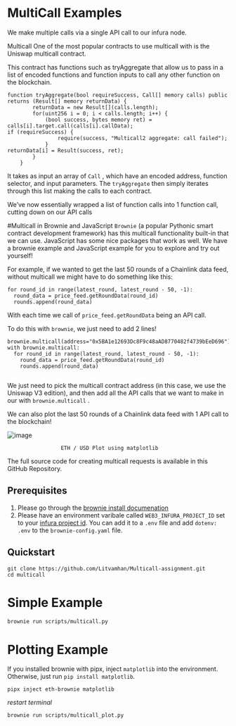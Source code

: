 # MultiCall Examples

We make multiple calls via a single API call to our infura node. 

Multicall
One of the most popular contracts to use multicall with is the Uniswap multicall contract.

This contract has functions such as tryAggregate that allow us to pass in a list of encoded functions and function inputs to call any other function on the blockchain.

```
function tryAggregate(bool requireSuccess, Call[] memory calls) public returns (Result[] memory returnData) {
        returnData = new Result[](calls.length);
        for(uint256 i = 0; i < calls.length; i++) {
            (bool success, bytes memory ret) = calls[i].target.call(calls[i].callData);
if (requireSuccess) {
                require(success, "Multicall2 aggregate: call failed");
            }
returnData[i] = Result(success, ret);
        }
    }
 ```
It takes as input an array of ``Call`` , which have an encoded address, function selector, and input parameters. The ``tryAggregate`` then simply iterates through this list making the calls to each contract.

We’ve now essentially wrapped a list of function calls into 1 function call, cutting down on our API calls

#Multicall in Brownie and JavaScript
``Brownie`` (a popular Pythonic smart contract development framework) has this multicall functionality built-in that we can use. JavaScript has some nice packages that work as well. We have a brownie example and JavaScript example for you to explore and try out yourself!

For example, if we wanted to get the last 50 rounds of a Chainlink data feed, without multicall we might have to do something like this:

```rounds = []
for round_id in range(latest_round, latest_round - 50, -1):
  round_data = price_feed.getRoundData(round_id)
  rounds.append(round_data)
  ```
  
With each time we call of ``price_feed.getRoundData`` being an API call.

To do this with ``brownie``, we just need to add 2 lines!

```
brownie.multicall(address="0x5BA1e12693Dc8F9c48aAD8770482f4739bEeD696")
with brownie.multicall:
  for round_id in range(latest_round, latest_round - 50, -1):
    round_data = price_feed.getRoundData(round_id)
    rounds.append(round_data)
   
 ```
We just need to pick the multicall contract address (in this case, we use the Uniswap V3 edition), and then add all the API calls that we want to make in our with ``brownie.multicall`` .

We can also plot the last 50 rounds of a Chainlink data feed with 1 API call to the blockchain!

![image](https://user-images.githubusercontent.com/90616509/216808514-993dd9cb-65b3-4ee4-8f39-ba103a167641.png)

                     ETH / USD Plot using matplotlib


The full source code for creating multicall requests is available in this GitHub Repository.

## Prerequisites

1. Please go through the [brownie install documenation](https://eth-brownie.readthedocs.io/en/stable/install.html)
2. Please have an environment varibale called `WEB3_INFURA_PROJECT_ID` set to your [infura project id](https://infura.io/). You can add it to a `.env` file and add `dotenv: .env` to the `brownie-config.yaml` file. 

## Quickstart

```
git clone https://github.com/Litvamhan/Multicall-assignment.git
cd multicall
```

# Simple Example

```bash
brownie run scripts/multicall.py
```

# Plotting Example

If you installed brownie with pipx, inject `matplotlib` into the environment. Otherwise, just run `pip install matplotlib`.

```
pipx inject eth-brownie matplotlib
```

*restart terminal*

```bash
brownie run scripts/multicall_plot.py
```
